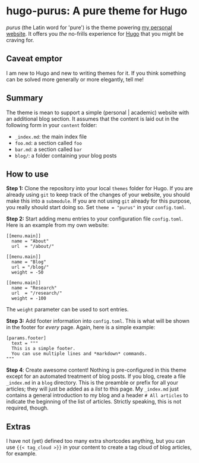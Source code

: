 # hugo-purus: A pure theme for Hugo

*purus*&nbsp;(the Latin word for 'pure') is the theme powering [my personal website](https://bastian.rieck.me).
It offers you *the* no-frills experience for [Hugo](https://gohugo.io) that you might be craving for.

## Caveat emptor

I am new to Hugo and new to writing themes for it. If you think
something can be solved more generally or more elegantly, tell me!

## Summary

The theme is mean to support a simple&nbsp;(personal | academic) website with an additional blog section. It
assumes that the content is laid out in the following form in your `content` folder:

- `_index.md`: the main index file
- `foo.md`: a section called `foo`
- `bar.md`: a section called `bar`
- `blog/`: a folder containing your blog posts

## How to use

**Step 1:** Clone the repository into your local `themes` folder for Hugo. If you
are already using `git` to keep track of the changes of your website,
you should make this into a `submodule`. If you are not using `git`
already for this purpose, you really should start doing so.
Set `theme = "purus"` in your `config.toml`.

**Step 2:** Start adding menu entries to your configuration file `config.toml`. Here is an example from my own website:

```
[[menu.main]]
  name = "About"
  url  = "/about/"

[[menu.main]]
  name = "Blog"
  url = "/blog/"
  weight = -50

[[menu.main]]
  name = "Research"
  url  = "/research/"
  weight = -100
```

The `weight` parameter can be used to sort entries.

**Step 3:** Add footer information into `config.toml`. This is what will
be shown in the footer for *every* page. Again, here is a simple
example:

```
[params.footer]
  text = """
  This is a simple footer.
  You can use multiple lines and *markdown* commands.
"""
```

**Step 4**: Create awesome content! Nothing is pre-configured in this
theme except for an automated treatment of blog posts. If you blog,
create a file `_index.md` in a `blog` directory. This is the preamble or prefix for all your articles; they will just be added as a *list* to this page. My `_index.md` just contains a general introduction to my blog and a header `# All articles` to indicate the beginning of the list of articles. Strictly speaking, this is not required, though.

## Extras

I have not (yet) defined too many extra shortcodes anything, but you can
use `{{< tag_cloud >}}` in your content to create a tag cloud of blog
articles, for example.

